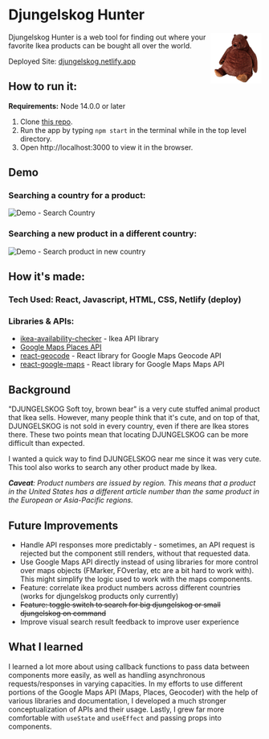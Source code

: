 # Djungelskog Hunter

<img alt="Logo" align="right" src="./src/assets/images/big-djungelskog.png" width="20%" />

Djungelskog Hunter is a web tool for finding out where your favorite Ikea products can be bought all over the world.

Deployed Site: [djungelskog.netlify.app](https://djungelskog.netlify.app)

## How to run it:
**Requirements:** Node 14.0.0 or later  

1. Clone [this repo](https://github.com/alex-oh/ikea-product-locator).
2. Run the app by typing `npm start` in the terminal while in the top level directory.  
3. Open http://localhost:3000 to view it in the browser.

## Demo
### Searching a country for a product:
![Demo - Search Country](src/assets/demos/search-country.gif)

### Searching a new product in a different country:
![Demo - Search product in new country](src/assets/demos/search-new-product.gif)

## How it's made:
### Tech Used: React, Javascript, HTML, CSS, Netlify (deploy)
### Libraries & APIs:
- [ikea-availability-checker](https://github.com/Ephigenia/ikea-availability-checker) - Ikea API library
- [Google Maps Places API](https://developers.google.com/maps/documentation/places/web-service/overview)
- [react-geocode](https://github.com/shukerullah/react-geocode) - React library for Google Maps Geocode API
- [react-google-maps](https://github.com/JustFly1984/react-google-maps-api) - React library for Google Maps Maps API

## Background
"DJUNGELSKOG Soft toy, brown bear" is a very cute stuffed animal product that Ikea sells. However, many people think that it's cute, and on top of that, DJUNGELSKOG is not sold in every country, even if there are Ikea stores there. These two points mean that locating DJUNGELSKOG can be more difficult than expected.

I wanted a quick way to find DJUNGELSKOG near me since it was very cute. This tool also works to search any other product made by Ikea.

*__Caveat__: Product numbers are issued by region. This means that a product in the United States has a different article number than the same product in the European or Asia-Pacific regions.*

## Future Improvements
- Handle API responses more predictably - sometimes, an API request is rejected but the component still renders, without that requested data.
- Use Google Maps API directly instead of using libraries for more control over maps objects (FMarker, FOverlay, etc are a bit hard to work with). This might simplify the logic used to work with the maps components.
- Feature: correlate ikea product numbers across different countries (works for djungelskog products only currently)
- ~~Feature: toggle switch to search for big djungelskog or small djungelskog on command~~
- Improve visual search result feedback to improve user experience

## What I learned
I learned a lot more about using callback functions to pass data between components more easily, as well as handling asynchronous requests/responses in varying capacities. In my efforts to use different portions of the Google Maps API (Maps, Places, Geocoder) with the help of various libraries and documentation, I developed a much stronger conceptualization of APIs and their usage. Lastly, I grew far more comfortable with `useState` and `useEffect` and passing props into components.
